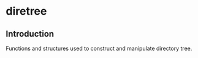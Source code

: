 # diretree

## Introduction
Functions and structures used to construct and manipulate directory tree.

